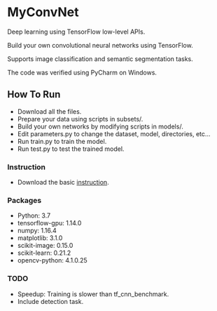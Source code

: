 # MyConvNet
  Deep learning using TensorFlow low-level APIs.

  Build your own convolutional neural networks using TensorFlow.
  
  Supports image classification and semantic segmentation tasks.
  
  The code was verified using PyCharm on Windows.

## How To Run
- Download all the files.
- Prepare your data using scripts in subsets/.
- Build your own networks by modifying scripts in models/.
- Edit parameters.py to change the dataset, model, directories, etc...
- Run train.py to train the model.
- Run test.py to test the trained model.

### Instruction
- Download the basic [instruction](https://www.dropbox.com/s/64wtb6kvn9ms5o3/MyConvNet.pptx?dl=0).

### Packages
- Python: 3.7
- tensorflow-gpu: 1.14.0
- numpy: 1.16.4
- matplotlib: 3.1.0
- scikit-image: 0.15.0
- scikit-learn: 0.21.2
- opencv-python: 4.1.0.25

### TODO
- Speedup: Training is slower than tf_cnn_benchmark.
- Include detection task.
